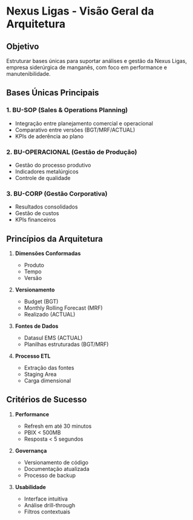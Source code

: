 # Nexus Ligas - Visão Geral da Arquitetura

## Objetivo
Estruturar bases únicas para suportar análises e gestão da Nexus Ligas, empresa siderúrgica de manganês, com foco em performance e manutenibilidade.

## Bases Únicas Principais

### 1. BU-SOP (Sales & Operations Planning)
- Integração entre planejamento comercial e operacional
- Comparativo entre versões (BGT/MRF/ACTUAL)
- KPIs de aderência ao plano

### 2. BU-OPERACIONAL (Gestão de Produção)
- Gestão do processo produtivo
- Indicadores metalúrgicos
- Controle de qualidade

### 3. BU-CORP (Gestão Corporativa)
- Resultados consolidados
- Gestão de custos
- KPIs financeiros

## Princípios da Arquitetura

1. **Dimensões Conformadas**
   - Produto
   - Tempo
   - Versão

2. **Versionamento**
   - Budget (BGT)
   - Monthly Rolling Forecast (MRF)
   - Realizado (ACTUAL)

3. **Fontes de Dados**
   - Datasul EMS (ACTUAL)
   - Planilhas estruturadas (BGT/MRF)

4. **Processo ETL**
   - Extração das fontes
   - Staging Area
   - Carga dimensional

## Critérios de Sucesso

1. **Performance**
   - Refresh em até 30 minutos
   - PBIX < 500MB
   - Resposta < 5 segundos

2. **Governança**
   - Versionamento de código
   - Documentação atualizada
   - Processo de backup

3. **Usabilidade**
   - Interface intuitiva
   - Análise drill-through
   - Filtros contextuais